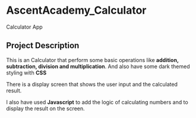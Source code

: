 # AscentAcademy_Calculator

Calculator App

## Project Description

This is an Calculator that perform some basic operations like **addition, subtraction, division and multiplication**.
And also have some dark themed styling with **CSS**

There is a display screen that shows the user input and the calculated result.

I also have used **Javascript** to add the logic of calculating numbers and to display the result on the screen.

